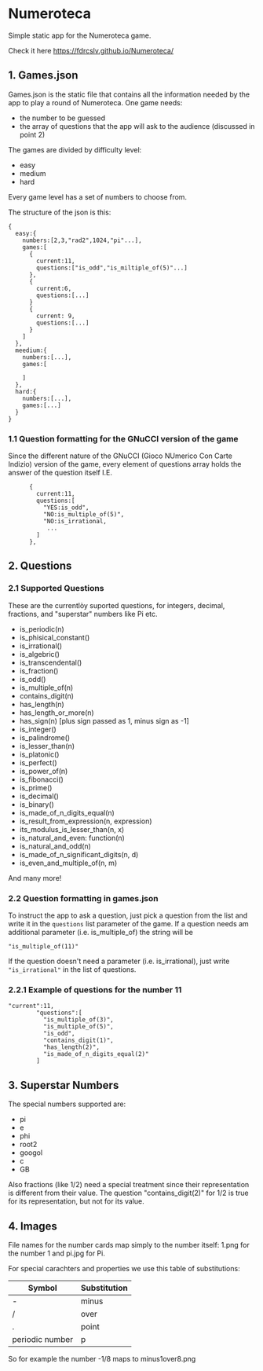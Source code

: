 # Numeroteca

Simple static app for the Numeroteca game.

Check it here https://fdrcslv.github.io/Numeroteca/

## 1. Games.json
Games.json is the static file that contains all the information needed by the app to play a round of Numeroteca. 
One game needs:

* the number to be guessed
* the array of questions that the app will ask to the audience (discussed in point 2)

The games are divided by difficulty level:

* easy
* medium
* hard

Every game level has a set of numbers to choose from.

The structure of the json is this:

```
{
  easy:{
    numbers:[2,3,"rad2",1024,"pi"...],
    games:[
      {
        current:11,
        questions:["is_odd","is_miltiple_of(5)"...]
      },
      {
        current:6,
        questions:[...]
      }
      {
        current: 9,
        questions:[...]
      }
    ]
  },
  meedium:{
    numbers:[...],
    games:[

    ]
  },
  hard:{
    numbers:[...],
    games:[...]
  }
}
```
### 1.1 Question formatting for the GNuCCI version of the game

Since the different nature of the GNuCCI (Gioco NUmerico Con Carte Indizio) version of the game, every element of questions array holds the answer of the question itself I.E.

```
      {
        current:11,
        questions:[
          "YES:is_odd",
          "NO:is_multiple_of(5)",
          "NO:is_irrational,
           ...
        ]
      },
```


## 2. Questions

### 2.1 Supported Questions
These are the currentlòy suported questions, for integers, decimal, fractions, and "superstar" numbers like Pi etc.
* is_periodic(n)
* is_phisical_constant()
* is_irrational()
* is_algebric()
* is_transcendental()
* is_fraction()
* is_odd()
* is_multiple_of(n)
* contains_digit(n)
* has_length(n)
* has_length_or_more(n)
* has_sign(n) [plus sign passed as 1, minus sign as -1]
* is_integer()
* is_palindrome()
* is_lesser_than(n)
* is_platonic()
* is_perfect()
* is_power_of(n)
* is_fibonacci()
* is_prime()
* is_decimal()
* is_binary()
* is_made_of_n_digits_equal(n)
* is_result_from_expression(n, expression)
* its_modulus_is_lesser_than(n, x)
* is_natural_and_even: function(n)
* is_natural_and_odd(n)
* is_made_of_n_significant_digits(n, d)
* is_even_and_multiple_of(n, m)

And many more!

### 2.2 Question formatting in games.json
To instruct the app to ask a question, just pick a question from the list and write it in the ```questions``` list parameter of the game. If
a question needs am additional parameter (i.e. is_multiple_of) the string will be 

```"is_multiple_of(11)"```


If the question doesn't need a parameter (i.e. is_irrational), just write ```"is_irrational"``` in the list of questions.

### 2.2.1 Example of questions for the number 11

```
"current":11,
        "questions":[
          "is_multiple_of(3)",
          "is_multiple_of(5)",
          "is_odd",
          "contains_digit(1)",
          "has_length(2)",
          "is_made_of_n_digits_equal(2)"
        ]
```
## 3. Superstar Numbers

The special numbers supported are:

* pi
* e
* phi
* root2
* googol
* c
* GB

Also fractions (like 1/2) need a special treatment since their representation is different from their value. The question "contains_digit(2)" for 1/2 is true for its representation, but not for its value.

## 4. Images
File names for the number cards map simply to the number itself: 1.png for the number 1 and pi.jpg for Pi.

For special carachters and properties we use this table of substitutions:

|Symbol|Substitution|
|--|--|
|-|minus|
|/|over|
|.|point|
|periodic number|p|

So for example the number -1/8 maps to minus1over8.png
